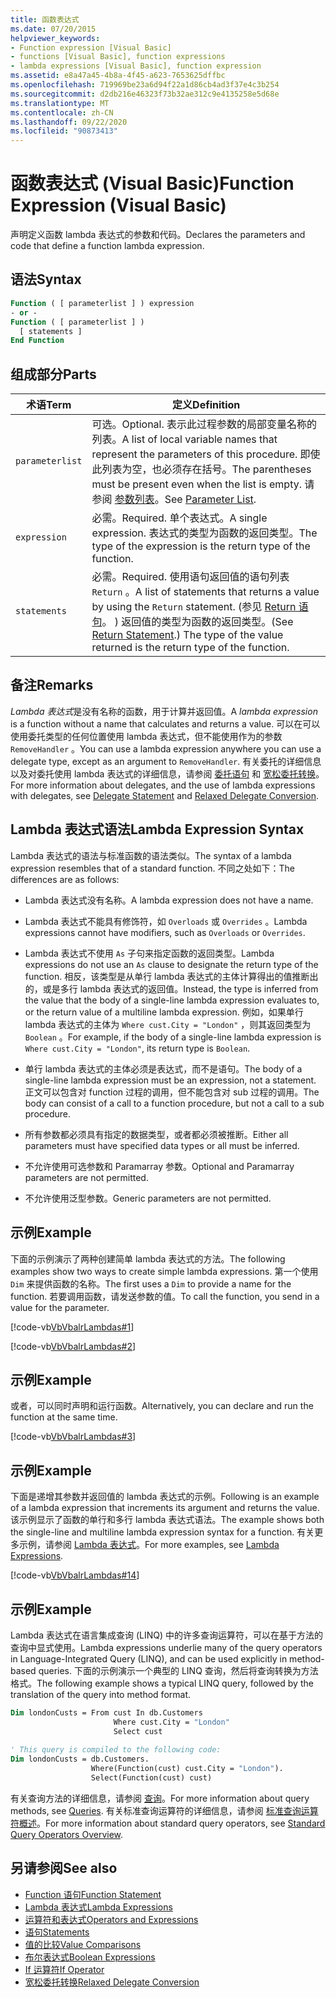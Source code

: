 ```yaml
---
title: 函数表达式
ms.date: 07/20/2015
helpviewer_keywords:
- Function expression [Visual Basic]
- functions [Visual Basic], function expressions
- lambda expressions [Visual Basic], function expression
ms.assetid: e8a47a45-4b8a-4f45-a623-7653625dffbc
ms.openlocfilehash: 719969be23a6d94f22a1d86cb4ad3f37e4c3b254
ms.sourcegitcommit: d2db216e46323f73b32ae312c9e4135258e5d68e
ms.translationtype: MT
ms.contentlocale: zh-CN
ms.lasthandoff: 09/22/2020
ms.locfileid: "90873413"
---
```

# <a name="function-expression-visual-basic"></a><span data-ttu-id="06a12-102">函数表达式 (Visual Basic)</span><span class="sxs-lookup"><span data-stu-id="06a12-102">Function Expression (Visual Basic)</span></span>

<span data-ttu-id="06a12-103">声明定义函数 lambda 表达式的参数和代码。</span><span class="sxs-lookup"><span data-stu-id="06a12-103">Declares the parameters and code that define a function lambda expression.</span></span>  
  
## <a name="syntax"></a><span data-ttu-id="06a12-104">语法</span><span class="sxs-lookup"><span data-stu-id="06a12-104">Syntax</span></span>  
  
```vb  
Function ( [ parameterlist ] ) expression  
- or -  
Function ( [ parameterlist ] )  
  [ statements ]  
End Function  
```  
  
## <a name="parts"></a><span data-ttu-id="06a12-105">组成部分</span><span class="sxs-lookup"><span data-stu-id="06a12-105">Parts</span></span>  
  
|<span data-ttu-id="06a12-106">术语</span><span class="sxs-lookup"><span data-stu-id="06a12-106">Term</span></span>|<span data-ttu-id="06a12-107">定义</span><span class="sxs-lookup"><span data-stu-id="06a12-107">Definition</span></span>|  
|---|---|  
|`parameterlist`|<span data-ttu-id="06a12-108">可选。</span><span class="sxs-lookup"><span data-stu-id="06a12-108">Optional.</span></span> <span data-ttu-id="06a12-109">表示此过程参数的局部变量名称的列表。</span><span class="sxs-lookup"><span data-stu-id="06a12-109">A list of local variable names that represent the parameters of this procedure.</span></span> <span data-ttu-id="06a12-110">即使此列表为空，也必须存在括号。</span><span class="sxs-lookup"><span data-stu-id="06a12-110">The parentheses must be present even when the list is empty.</span></span> <span data-ttu-id="06a12-111">请参阅 [参数列表](../statements/parameter-list.md)。</span><span class="sxs-lookup"><span data-stu-id="06a12-111">See [Parameter List](../statements/parameter-list.md).</span></span>|  
|`expression`|<span data-ttu-id="06a12-112">必需。</span><span class="sxs-lookup"><span data-stu-id="06a12-112">Required.</span></span> <span data-ttu-id="06a12-113">单个表达式。</span><span class="sxs-lookup"><span data-stu-id="06a12-113">A single expression.</span></span> <span data-ttu-id="06a12-114">表达式的类型为函数的返回类型。</span><span class="sxs-lookup"><span data-stu-id="06a12-114">The type of the expression is the return type of the function.</span></span>|  
|`statements`|<span data-ttu-id="06a12-115">必需。</span><span class="sxs-lookup"><span data-stu-id="06a12-115">Required.</span></span> <span data-ttu-id="06a12-116">使用语句返回值的语句列表 `Return` 。</span><span class="sxs-lookup"><span data-stu-id="06a12-116">A list of statements that returns a value by using the `Return` statement.</span></span> <span data-ttu-id="06a12-117"> (参见 [Return 语句](../statements/return-statement.md)。 ) 返回值的类型为函数的返回类型。</span><span class="sxs-lookup"><span data-stu-id="06a12-117">(See [Return Statement](../statements/return-statement.md).) The type of the value returned is the return type of the function.</span></span>|  
  
## <a name="remarks"></a><span data-ttu-id="06a12-118">备注</span><span class="sxs-lookup"><span data-stu-id="06a12-118">Remarks</span></span>  

 <span data-ttu-id="06a12-119">*Lambda 表达式*是没有名称的函数，用于计算并返回值。</span><span class="sxs-lookup"><span data-stu-id="06a12-119">A *lambda expression* is a function without a name that calculates and returns a value.</span></span> <span data-ttu-id="06a12-120">可以在可以使用委托类型的任何位置使用 lambda 表达式，但不能使用作为的参数 `RemoveHandler` 。</span><span class="sxs-lookup"><span data-stu-id="06a12-120">You can use a lambda expression anywhere you can use a delegate type, except as an argument to `RemoveHandler`.</span></span> <span data-ttu-id="06a12-121">有关委托的详细信息以及对委托使用 lambda 表达式的详细信息，请参阅 [委托语句](../statements/delegate-statement.md) 和 [宽松委托转换](../../programming-guide/language-features/delegates/relaxed-delegate-conversion.md)。</span><span class="sxs-lookup"><span data-stu-id="06a12-121">For more information about delegates, and the use of lambda expressions with delegates, see [Delegate Statement](../statements/delegate-statement.md) and [Relaxed Delegate Conversion](../../programming-guide/language-features/delegates/relaxed-delegate-conversion.md).</span></span>  
  
## <a name="lambda-expression-syntax"></a><span data-ttu-id="06a12-122">Lambda 表达式语法</span><span class="sxs-lookup"><span data-stu-id="06a12-122">Lambda Expression Syntax</span></span>  

 <span data-ttu-id="06a12-123">Lambda 表达式的语法与标准函数的语法类似。</span><span class="sxs-lookup"><span data-stu-id="06a12-123">The syntax of a lambda expression resembles that of a standard function.</span></span> <span data-ttu-id="06a12-124">不同之处如下：</span><span class="sxs-lookup"><span data-stu-id="06a12-124">The differences are as follows:</span></span>  
  
- <span data-ttu-id="06a12-125">Lambda 表达式没有名称。</span><span class="sxs-lookup"><span data-stu-id="06a12-125">A lambda expression does not have a name.</span></span>  
  
- <span data-ttu-id="06a12-126">Lambda 表达式不能具有修饰符，如 `Overloads` 或 `Overrides` 。</span><span class="sxs-lookup"><span data-stu-id="06a12-126">Lambda expressions cannot have modifiers, such as `Overloads` or `Overrides`.</span></span>  
  
- <span data-ttu-id="06a12-127">Lambda 表达式不使用 `As` 子句来指定函数的返回类型。</span><span class="sxs-lookup"><span data-stu-id="06a12-127">Lambda expressions do not use an `As` clause to designate the return type of the function.</span></span> <span data-ttu-id="06a12-128">相反，该类型是从单行 lambda 表达式的主体计算得出的值推断出的，或是多行 lambda 表达式的返回值。</span><span class="sxs-lookup"><span data-stu-id="06a12-128">Instead, the type is inferred from the value that the body of a single-line lambda expression evaluates to, or the return value of a multiline lambda expression.</span></span> <span data-ttu-id="06a12-129">例如，如果单行 lambda 表达式的主体为 `Where cust.City = "London"` ，则其返回类型为 `Boolean` 。</span><span class="sxs-lookup"><span data-stu-id="06a12-129">For example, if the body of a single-line lambda expression is `Where cust.City = "London"`, its return type is `Boolean`.</span></span>  
  
- <span data-ttu-id="06a12-130">单行 lambda 表达式的主体必须是表达式，而不是语句。</span><span class="sxs-lookup"><span data-stu-id="06a12-130">The body of a single-line lambda expression must be an expression, not a statement.</span></span> <span data-ttu-id="06a12-131">正文可以包含对 function 过程的调用，但不能包含对 sub 过程的调用。</span><span class="sxs-lookup"><span data-stu-id="06a12-131">The body can consist of a call to a function procedure, but not a call to a sub procedure.</span></span>  
  
- <span data-ttu-id="06a12-132">所有参数都必须具有指定的数据类型，或者都必须被推断。</span><span class="sxs-lookup"><span data-stu-id="06a12-132">Either all parameters must have specified data types or all must be inferred.</span></span>  
  
- <span data-ttu-id="06a12-133">不允许使用可选参数和 Paramarray 参数。</span><span class="sxs-lookup"><span data-stu-id="06a12-133">Optional and Paramarray parameters are not permitted.</span></span>  
  
- <span data-ttu-id="06a12-134">不允许使用泛型参数。</span><span class="sxs-lookup"><span data-stu-id="06a12-134">Generic parameters are not permitted.</span></span>  
  
## <a name="example"></a><span data-ttu-id="06a12-135">示例</span><span class="sxs-lookup"><span data-stu-id="06a12-135">Example</span></span>  

 <span data-ttu-id="06a12-136">下面的示例演示了两种创建简单 lambda 表达式的方法。</span><span class="sxs-lookup"><span data-stu-id="06a12-136">The following examples show two ways to create simple lambda expressions.</span></span> <span data-ttu-id="06a12-137">第一个使用 `Dim` 来提供函数的名称。</span><span class="sxs-lookup"><span data-stu-id="06a12-137">The first uses a `Dim` to provide a name for the function.</span></span> <span data-ttu-id="06a12-138">若要调用函数，请发送参数的值。</span><span class="sxs-lookup"><span data-stu-id="06a12-138">To call the function, you send in a value for the parameter.</span></span>  
  
 [!code-vb[VbVbalrLambdas#1](~/samples/snippets/visualbasic/VS_Snippets_VBCSharp/VbVbalrLambdas/VB/Class1.vb#1)]  
  
 [!code-vb[VbVbalrLambdas#2](~/samples/snippets/visualbasic/VS_Snippets_VBCSharp/VbVbalrLambdas/VB/Class1.vb#2)]  
  
## <a name="example"></a><span data-ttu-id="06a12-139">示例</span><span class="sxs-lookup"><span data-stu-id="06a12-139">Example</span></span>  

 <span data-ttu-id="06a12-140">或者，可以同时声明和运行函数。</span><span class="sxs-lookup"><span data-stu-id="06a12-140">Alternatively, you can declare and run the function at the same time.</span></span>  
  
 [!code-vb[VbVbalrLambdas#3](~/samples/snippets/visualbasic/VS_Snippets_VBCSharp/VbVbalrLambdas/VB/Class1.vb#3)]  
  
## <a name="example"></a><span data-ttu-id="06a12-141">示例</span><span class="sxs-lookup"><span data-stu-id="06a12-141">Example</span></span>  

 <span data-ttu-id="06a12-142">下面是递增其参数并返回值的 lambda 表达式的示例。</span><span class="sxs-lookup"><span data-stu-id="06a12-142">Following is an example of a lambda expression that increments its argument and returns the value.</span></span> <span data-ttu-id="06a12-143">该示例显示了函数的单行和多行 lambda 表达式语法。</span><span class="sxs-lookup"><span data-stu-id="06a12-143">The example shows both the single-line and multiline lambda expression syntax for a function.</span></span> <span data-ttu-id="06a12-144">有关更多示例，请参阅 [Lambda 表达式](../../programming-guide/language-features/procedures/lambda-expressions.md)。</span><span class="sxs-lookup"><span data-stu-id="06a12-144">For more examples, see [Lambda Expressions](../../programming-guide/language-features/procedures/lambda-expressions.md).</span></span>  
  
 [!code-vb[VbVbalrLambdas#14](~/samples/snippets/visualbasic/VS_Snippets_VBCSharp/VbVbalrLambdas/VB/Class1.vb#14)]  
  
## <a name="example"></a><span data-ttu-id="06a12-145">示例</span><span class="sxs-lookup"><span data-stu-id="06a12-145">Example</span></span>  

 <span data-ttu-id="06a12-146">Lambda 表达式在语言集成查询 (LINQ) 中的许多查询运算符，可以在基于方法的查询中显式使用。</span><span class="sxs-lookup"><span data-stu-id="06a12-146">Lambda expressions underlie many of the query operators in Language-Integrated Query (LINQ), and can be used explicitly in method-based queries.</span></span> <span data-ttu-id="06a12-147">下面的示例演示一个典型的 LINQ 查询，然后将查询转换为方法格式。</span><span class="sxs-lookup"><span data-stu-id="06a12-147">The following example shows a typical LINQ query, followed by the translation of the query into method format.</span></span>  
  
```vb  
Dim londonCusts = From cust In db.Customers  
                       Where cust.City = "London"  
                       Select cust  
  
' This query is compiled to the following code:  
Dim londonCusts = db.Customers.  
                  Where(Function(cust) cust.City = "London").  
                  Select(Function(cust) cust)  
```  
  
 <span data-ttu-id="06a12-148">有关查询方法的详细信息，请参阅 [查询](../queries/index.md)。</span><span class="sxs-lookup"><span data-stu-id="06a12-148">For more information about query methods, see [Queries](../queries/index.md).</span></span> <span data-ttu-id="06a12-149">有关标准查询运算符的详细信息，请参阅 [标准查询运算符概述](../../programming-guide/concepts/linq/standard-query-operators-overview.md)。</span><span class="sxs-lookup"><span data-stu-id="06a12-149">For more information about standard query operators, see [Standard Query Operators Overview](../../programming-guide/concepts/linq/standard-query-operators-overview.md).</span></span>  
  
## <a name="see-also"></a><span data-ttu-id="06a12-150">另请参阅</span><span class="sxs-lookup"><span data-stu-id="06a12-150">See also</span></span>

- [<span data-ttu-id="06a12-151">Function 语句</span><span class="sxs-lookup"><span data-stu-id="06a12-151">Function Statement</span></span>](../statements/function-statement.md)
- [<span data-ttu-id="06a12-152">Lambda 表达式</span><span class="sxs-lookup"><span data-stu-id="06a12-152">Lambda Expressions</span></span>](../../programming-guide/language-features/procedures/lambda-expressions.md)
- [<span data-ttu-id="06a12-153">运算符和表达式</span><span class="sxs-lookup"><span data-stu-id="06a12-153">Operators and Expressions</span></span>](../../programming-guide/language-features/operators-and-expressions/index.md)
- [<span data-ttu-id="06a12-154">语句</span><span class="sxs-lookup"><span data-stu-id="06a12-154">Statements</span></span>](../../programming-guide/language-features/statements.md)
- [<span data-ttu-id="06a12-155">值的比较</span><span class="sxs-lookup"><span data-stu-id="06a12-155">Value Comparisons</span></span>](../../programming-guide/language-features/operators-and-expressions/value-comparisons.md)
- [<span data-ttu-id="06a12-156">布尔表达式</span><span class="sxs-lookup"><span data-stu-id="06a12-156">Boolean Expressions</span></span>](../../programming-guide/language-features/operators-and-expressions/boolean-expressions.md)
- [<span data-ttu-id="06a12-157">If 运算符</span><span class="sxs-lookup"><span data-stu-id="06a12-157">If Operator</span></span>](if-operator.md)
- [<span data-ttu-id="06a12-158">宽松委托转换</span><span class="sxs-lookup"><span data-stu-id="06a12-158">Relaxed Delegate Conversion</span></span>](../../programming-guide/language-features/delegates/relaxed-delegate-conversion.md)

